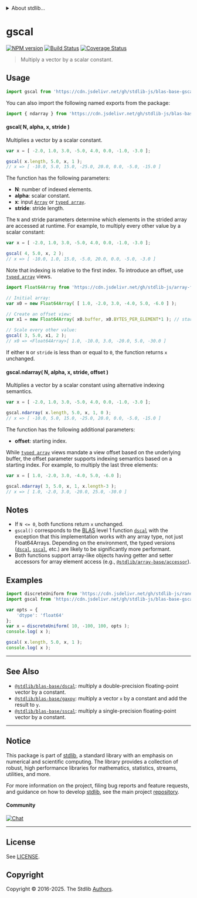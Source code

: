<!--

@license Apache-2.0

Copyright (c) 2020 The Stdlib Authors.

Licensed under the Apache License, Version 2.0 (the "License");
you may not use this file except in compliance with the License.
You may obtain a copy of the License at

   http://www.apache.org/licenses/LICENSE-2.0

Unless required by applicable law or agreed to in writing, software
distributed under the License is distributed on an "AS IS" BASIS,
WITHOUT WARRANTIES OR CONDITIONS OF ANY KIND, either express or implied.
See the License for the specific language governing permissions and
limitations under the License.

-->


<details>
  <summary>
    About stdlib...
  </summary>
  <p>We believe in a future in which the web is a preferred environment for numerical computation. To help realize this future, we've built stdlib. stdlib is a standard library, with an emphasis on numerical and scientific computation, written in JavaScript (and C) for execution in browsers and in Node.js.</p>
  <p>The library is fully decomposable, being architected in such a way that you can swap out and mix and match APIs and functionality to cater to your exact preferences and use cases.</p>
  <p>When you use stdlib, you can be absolutely certain that you are using the most thorough, rigorous, well-written, studied, documented, tested, measured, and high-quality code out there.</p>
  <p>To join us in bringing numerical computing to the web, get started by checking us out on <a href="https://github.com/stdlib-js/stdlib">GitHub</a>, and please consider <a href="https://opencollective.com/stdlib">financially supporting stdlib</a>. We greatly appreciate your continued support!</p>
</details>

# gscal

[![NPM version][npm-image]][npm-url] [![Build Status][test-image]][test-url] [![Coverage Status][coverage-image]][coverage-url] <!-- [![dependencies][dependencies-image]][dependencies-url] -->

> Multiply a vector by a scalar constant.



<section class="usage">

## Usage

```javascript
import gscal from 'https://cdn.jsdelivr.net/gh/stdlib-js/blas-base-gscal@deno/mod.js';
```

You can also import the following named exports from the package:

```javascript
import { ndarray } from 'https://cdn.jsdelivr.net/gh/stdlib-js/blas-base-gscal@deno/mod.js';
```

#### gscal( N, alpha, x, stride )

Multiplies a vector by a scalar constant.

```javascript
var x = [ -2.0, 1.0, 3.0, -5.0, 4.0, 0.0, -1.0, -3.0 ];

gscal( x.length, 5.0, x, 1 );
// x => [ -10.0, 5.0, 15.0, -25.0, 20.0, 0.0, -5.0, -15.0 ]
```

The function has the following parameters:

-   **N**: number of indexed elements.
-   **alpha**: scalar constant.
-   **x**: input [`Array`][mdn-array] or [`typed array`][mdn-typed-array].
-   **stride**: stride length.

The `N` and stride parameters determine which elements in the strided array are accessed at runtime. For example, to multiply every other value by a scalar constant:

```javascript
var x = [ -2.0, 1.0, 3.0, -5.0, 4.0, 0.0, -1.0, -3.0 ];

gscal( 4, 5.0, x, 2 );
// x => [ -10.0, 1.0, 15.0, -5.0, 20.0, 0.0, -5.0, -3.0 ]
```

Note that indexing is relative to the first index. To introduce an offset, use [`typed array`][mdn-typed-array] views.

```javascript
import Float64Array from 'https://cdn.jsdelivr.net/gh/stdlib-js/array-float64@deno/mod.js';

// Initial array:
var x0 = new Float64Array( [ 1.0, -2.0, 3.0, -4.0, 5.0, -6.0 ] );

// Create an offset view:
var x1 = new Float64Array( x0.buffer, x0.BYTES_PER_ELEMENT*1 ); // start at 2nd element

// Scale every other value:
gscal( 3, 5.0, x1, 2 );
// x0 => <Float64Array>[ 1.0, -10.0, 3.0, -20.0, 5.0, -30.0 ]
```

If either `N` or `stride` is less than or equal to `0`, the function returns `x` unchanged.

#### gscal.ndarray( N, alpha, x, stride, offset )

Multiplies a vector by a scalar constant using alternative indexing semantics.

```javascript
var x = [ -2.0, 1.0, 3.0, -5.0, 4.0, 0.0, -1.0, -3.0 ];

gscal.ndarray( x.length, 5.0, x, 1, 0 );
// x => [ -10.0, 5.0, 15.0, -25.0, 20.0, 0.0, -5.0, -15.0 ]
```

The function has the following additional parameters:

-   **offset**: starting index.

While [`typed array`][mdn-typed-array] views mandate a view offset based on the underlying buffer, the offset parameter supports indexing semantics based on a starting index. For example, to multiply the last three elements:

```javascript
var x = [ 1.0, -2.0, 3.0, -4.0, 5.0, -6.0 ];

gscal.ndarray( 3, 5.0, x, 1, x.length-3 );
// x => [ 1.0, -2.0, 3.0, -20.0, 25.0, -30.0 ]
```

</section>

<!-- /.usage -->

<section class="notes">

## Notes

-   If `N <= 0`, both functions return `x` unchanged.
-   `gscal()` corresponds to the [BLAS][blas] level 1 function [`dscal`][dscal] with the exception that this implementation works with any array type, not just Float64Arrays. Depending on the environment, the typed versions ([`dscal`][@stdlib/blas/base/dscal], [`sscal`][@stdlib/blas/base/sscal], etc.) are likely to be significantly more performant.
-   Both functions support array-like objects having getter and setter accessors for array element access (e.g., [`@stdlib/array-base/accessor`][@stdlib/array/base/accessor]).

</section>

<!-- /.notes -->

<section class="examples">

## Examples

<!-- eslint no-undef: "error" -->

```javascript
import discreteUniform from 'https://cdn.jsdelivr.net/gh/stdlib-js/random-array-discrete-uniform@deno/mod.js';
import gscal from 'https://cdn.jsdelivr.net/gh/stdlib-js/blas-base-gscal@deno/mod.js';

var opts = {
    'dtype': 'float64'
};
var x = discreteUniform( 10, -100, 100, opts );
console.log( x );

gscal( x.length, 5.0, x, 1 );
console.log( x );
```

</section>

<!-- /.examples -->

<!-- Section for related `stdlib` packages. Do not manually edit this section, as it is automatically populated. -->

<section class="related">

* * *

## See Also

-   <span class="package-name">[`@stdlib/blas-base/dscal`][@stdlib/blas/base/dscal]</span><span class="delimiter">: </span><span class="description">multiply a double-precision floating-point vector by a constant.</span>
-   <span class="package-name">[`@stdlib/blas-base/gaxpy`][@stdlib/blas/base/gaxpy]</span><span class="delimiter">: </span><span class="description">multiply a vector `x` by a constant and add the result to `y`.</span>
-   <span class="package-name">[`@stdlib/blas-base/sscal`][@stdlib/blas/base/sscal]</span><span class="delimiter">: </span><span class="description">multiply a single-precision floating-point vector by a constant.</span>

</section>

<!-- /.related -->

<!-- Section for all links. Make sure to keep an empty line after the `section` element and another before the `/section` close. -->


<section class="main-repo" >

* * *

## Notice

This package is part of [stdlib][stdlib], a standard library with an emphasis on numerical and scientific computing. The library provides a collection of robust, high performance libraries for mathematics, statistics, streams, utilities, and more.

For more information on the project, filing bug reports and feature requests, and guidance on how to develop [stdlib][stdlib], see the main project [repository][stdlib].

#### Community

[![Chat][chat-image]][chat-url]

---

## License

See [LICENSE][stdlib-license].


## Copyright

Copyright &copy; 2016-2025. The Stdlib [Authors][stdlib-authors].

</section>

<!-- /.stdlib -->

<!-- Section for all links. Make sure to keep an empty line after the `section` element and another before the `/section` close. -->

<section class="links">

[npm-image]: http://img.shields.io/npm/v/@stdlib/blas-base-gscal.svg
[npm-url]: https://npmjs.org/package/@stdlib/blas-base-gscal

[test-image]: https://github.com/stdlib-js/blas-base-gscal/actions/workflows/test.yml/badge.svg?branch=main
[test-url]: https://github.com/stdlib-js/blas-base-gscal/actions/workflows/test.yml?query=branch:main

[coverage-image]: https://img.shields.io/codecov/c/github/stdlib-js/blas-base-gscal/main.svg
[coverage-url]: https://codecov.io/github/stdlib-js/blas-base-gscal?branch=main

<!--

[dependencies-image]: https://img.shields.io/david/stdlib-js/blas-base-gscal.svg
[dependencies-url]: https://david-dm.org/stdlib-js/blas-base-gscal/main

-->

[chat-image]: https://img.shields.io/gitter/room/stdlib-js/stdlib.svg
[chat-url]: https://app.gitter.im/#/room/#stdlib-js_stdlib:gitter.im

[stdlib]: https://github.com/stdlib-js/stdlib

[stdlib-authors]: https://github.com/stdlib-js/stdlib/graphs/contributors

[umd]: https://github.com/umdjs/umd
[es-module]: https://developer.mozilla.org/en-US/docs/Web/JavaScript/Guide/Modules

[deno-url]: https://github.com/stdlib-js/blas-base-gscal/tree/deno
[deno-readme]: https://github.com/stdlib-js/blas-base-gscal/blob/deno/README.md
[umd-url]: https://github.com/stdlib-js/blas-base-gscal/tree/umd
[umd-readme]: https://github.com/stdlib-js/blas-base-gscal/blob/umd/README.md
[esm-url]: https://github.com/stdlib-js/blas-base-gscal/tree/esm
[esm-readme]: https://github.com/stdlib-js/blas-base-gscal/blob/esm/README.md
[branches-url]: https://github.com/stdlib-js/blas-base-gscal/blob/main/branches.md

[stdlib-license]: https://raw.githubusercontent.com/stdlib-js/blas-base-gscal/main/LICENSE

[blas]: http://www.netlib.org/blas

[dscal]: http://www.netlib.org/lapack/explore-html/de/da4/group__double__blas__level1.html

[mdn-array]: https://developer.mozilla.org/en-US/docs/Web/JavaScript/Reference/Global_Objects/Array

[mdn-typed-array]: https://developer.mozilla.org/en-US/docs/Web/JavaScript/Reference/Global_Objects/TypedArray

[@stdlib/array/base/accessor]: https://github.com/stdlib-js/array-base-accessor/tree/deno

[@stdlib/blas/base/dscal]: https://github.com/stdlib-js/blas-base-dscal/tree/deno

[@stdlib/blas/base/sscal]: https://github.com/stdlib-js/blas-base-sscal/tree/deno

<!-- <related-links> -->

[@stdlib/blas/base/gaxpy]: https://github.com/stdlib-js/blas-base-gaxpy/tree/deno

<!-- </related-links> -->

</section>

<!-- /.links -->
